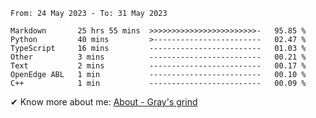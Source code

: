 <!--START_SECTION:waka-->

```text
From: 24 May 2023 - To: 31 May 2023

Markdown       25 hrs 55 mins  >>>>>>>>>>>>>>>>>>>>>>>>-   95.85 %
Python         40 mins         >------------------------   02.47 %
TypeScript     16 mins         -------------------------   01.03 %
Other          3 mins          -------------------------   00.21 %
Text           2 mins          -------------------------   00.17 %
OpenEdge ABL   1 min           -------------------------   00.10 %
C++            1 min           -------------------------   00.09 %
```

<!--END_SECTION:waka-->

<!-- [![grayxu's github stats](https://github-readme-stats.vercel.app/api?username=grayxu&count_private=true&show_icons=true)](https://github.com/grayxu) -->

✔ Know more about me: [About - Gray's grind](https://www.grayxu.cn/)
